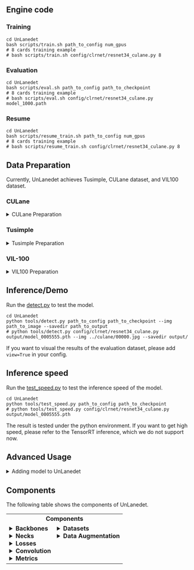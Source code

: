 ## Engine code

### Training
```Shell
cd UnLanedet
bash scripts/train.sh path_to_config num_gpus
# 8 cards training example 
# bash scripts/train.sh config/clrnet/resnet34_culane.py 8
```

### Evaluation
```Shell
cd UnLanedet
bash scripts/eval.sh path_to_config path_to_checkpoint
# 8 cards training example 
# bash scripts/eval.sh config/clrnet/resnet34_culane.py model_1000.path
```

### Resume
```Shell
cd UnLanedet
bash scripts/resume_train.sh path_to_config num_gpus
# 8 cards training example 
# bash scripts/resume_train.sh config/clrnet/resnet34_culane.py 8
```

## Data Preparation
Currently, UnLanedet achieves Tusimple, CULane dataset, and VIL100 dataset.

### CULane
<details>
<summary>CULane Preparation</summary>

Download [CULane](https://xingangpan.github.io/projects/CULane.html). Unzip the data to `$CULANEROOT`. Mkdir `data` folder.

```Shell
cd $LANEDET_ROOT
mkdir -p data
ln -s $CULANEROOT data/CULane
```

For CULane, the data structure should be
```
$CULANEROOT/driver_xx_xxframe    # data folders x6
$CULANEROOT/laneseg_label_w16    # lane segmentation labels
$CULANEROOT/list                 # data lists
```
</details>

### Tusimple
<details>
<summary>Tusimple Preparation</summary>
  
Download [Tusimple](https://github.com/TuSimple/tusimple-benchmark/issues/3). Unzip the data to `$TUSIMPLEROOT`. Mkdir `data` folder

```Shell
cd $LANEDET_ROOT
mkdir -p data
ln -s $TUSIMPLEROOT data/tusimple
```

For Tusimple, the data structure should be
```
$TUSIMPLEROOT/clips # data folders
$TUSIMPLEROOT/lable_data_xxxx.json # label json file x4
$TUSIMPLEROOT/test_tasks_0627.json # test tasks json file
$TUSIMPLEROOT/test_label.json # test label json file

```

Tusimple does not provide segmentation label. You can run the following code to gengerate the segmentation mask. 

```Shell
python tools/generate_seg.py --root $TUSIMPLEROOT
# python tools/generate_seg.py --root /root/paddlejob/workspace/train_data/datasets --savedir /root/paddlejob/workspace/train_data/datasets/seg_label
```
</details>

### VIL-100
<details>
<summary>VIL100 Preparation</summary>
  
Download [VIL-100](https://github.com/yujun0-0/mma-net). Unzip the data to `$VIL100ROOT`. Mkdir `data` folder

```Shell
cd $LANEDET_ROOT
mkdir -p data
ln -s $VIL100ROOT data/VIL100
```

For VIL100, the data structure should be
```Shell
/VIL100ROOT/VIL100/
├── Annotations
├── anno_txt
├── data
├── JPEGImages
└── Json
```
You may find anno_txt here [anno_txt.zip](https://drive.google.com/file/d/1SizP9p0n-x-GhHmpYNyhMPBpPQgS3enI/view?usp=drive_link)
</details>

## Inference/Demo
Run the [detect.py](../tools/detect.py) to test the model.

```Shell
cd UnLanedet
python tools/detect.py path_to_config path_to_checkpoint --img path_to_image --savedir path_to_output
# python tools/detect.py config/clrnet/resnet34_culane.py output/model_0005555.pth --img ../culane/00000.jpg --savedir output/
```

If you want to visual the results of the evaluation dataset, please add ```view=True``` in your config.

## Inference speed 
Run the [test_speed.py](../tools/test_speed.py) to test the inference speed of the model.

```Shell
cd UnLanedet
python tools/test_speed.py path_to_config path_to_checkpoint 
# python tools/test_speed.py config/clrnet/resnet34_culane.py output/model_0005555.pth
```
The result is tested under the python environment. If you want to get high speed, please refer to the TensorRT inference, which we do not support now.

## Advanced Usage
<details>
<summary>Adding model to UnLanedet</summary>
We introduce how to add the new model to UnLanedet. We take CLRNet as an example to describe this process.

1. Create the folder for the model under ```unlanedet/model```, such as CLRNet.

2. Add the core model under CLRNet folder.

3. create the config file. Following the example config file below.

```Shell
from ..modelzoo import get_config

import os
from omegaconf import OmegaConf
from unlanedet.config import LazyCall as L
#==the above modules are general==

#=========import the model============
from unlanedet.model.CLRNet import CLRNet,CLRHead
from unlanedet.model import ResNetWrapper,FPN


# import dataset and transform
from unlanedet.data.transform import *

# import learning schedule
from fvcore.common.param_scheduler import CosineParamScheduler

# parameter setting (the necessary parameter for your model)
iou_loss_weight = 2.
cls_loss_weight = 6.
xyt_loss_weight = 0.5
seg_loss_weight = 1.0
num_points = 72
max_lanes = 5
sample_y = range(710, 150, -10)
img_norm = dict(mean=[103.939, 116.779, 123.68], std=[1., 1., 1.])
ori_img_w = 1280
ori_img_h = 720
img_h = 320
img_w = 800
cut_height = 160 
num_classes = 6 + 1
ignore_label = 255
bg_weight = 0.4
featuremap_out_channel = 192
test_parameters = dict(conf_threshold=0.4, nms_thres=50, nms_topk=max_lanes)

# dataset path
data_root = "/home/dataset/tusimple"

# Wrapper the parameter, which is also general
param_config = OmegaConf.create()
param_config.iou_loss_weight = iou_loss_weight
param_config.cls_loss_weight = cls_loss_weight
param_config.xyt_loss_weight = xyt_loss_weight
param_config.seg_loss_weight = seg_loss_weight
param_config.num_points = num_points
param_config.max_lanes = max_lanes
param_config.sample_y = [i for i in range(710, 150, -10)]
param_config.test_parameters = test_parameters
param_config.ori_img_w = ori_img_w
param_config.ori_img_h = ori_img_h
param_config.img_w = img_w
param_config.img_h = img_h
param_config.cut_height = cut_height
param_config.img_norm = img_norm
param_config.data_root = data_root
param_config.ignore_label = ignore_label
param_config.bg_weight = bg_weight
param_config.featuremap_out_channel = featuremap_out_channel
param_config.num_classes = num_classes

# Create the model
model = L(CLRNet)(
    backbone = L(ResNetWrapper)(
        resnet='resnet34',
        pretrained=True,
        replace_stride_with_dilation=[False, False, False],
        out_conv=False,        
    ),
    neck = L(FPN)(
        in_channels=[128, 256, 512],
        out_channels=64,
        num_outs=3,
        attention=False),
    head = L(CLRHead)(
        num_priors=192,
        refine_layers=3,
        fc_hidden_dim=64,
        sample_points=36,
        cfg=param_config
    )
)

# Create the training program, including batch size and the number of training iters
train = get_config("config/common/train.py").train
epochs =70
batch_size = 32
epoch_per_iter = (3616 // batch_size + 1)
total_iter = epoch_per_iter * epochs 
train.max_iter = total_iter
train.checkpointer.period=epoch_per_iter
train.eval_period = epoch_per_iter

# create the optimizer
optimizer = get_config("config/common/optim.py").AdamW
optimizer.lr = 0.8e-3
optimizer.weight_decay = 0.01

# create the learning schedule
lr_multiplier = L(CosineParamScheduler)(
    start_value = 1,
    end_value = 0.001
)

# create the data preprocess
train_process = [
    L(GenerateLaneLine)(
        transforms = [
            dict(name='Resize',
                 parameters=dict(size=dict(height=img_h, width=img_w)),
                 p=1.0),
            dict(name='HorizontalFlip', parameters=dict(p=1.0), p=0.5),
            dict(name='ChannelShuffle', parameters=dict(p=1.0), p=0.1),
            dict(name='MultiplyAndAddToBrightness',
                 parameters=dict(mul=(0.85, 1.15), add=(-10, 10)),
                 p=0.6),
            dict(name='AddToHueAndSaturation',
                 parameters=dict(value=(-10, 10)),
                 p=0.7),
            dict(name='OneOf',
                 transforms=[
                     dict(name='MotionBlur', parameters=dict(k=(3, 5))),
                     dict(name='MedianBlur', parameters=dict(k=(3, 5)))
                 ],
                 p=0.2),
            dict(name='Affine',
                 parameters=dict(translate_percent=dict(x=(-0.1, 0.1),
                                                        y=(-0.1, 0.1)),
                                 rotate=(-10, 10),
                                 scale=(0.8, 1.2)),
                 p=0.7),
            dict(name='Resize',
                 parameters=dict(size=dict(height=img_h, width=img_w)),
                 p=1.0),            
        ],
        cfg = param_config
    ),
    L(ToTensor)(keys=['img', 'lane_line', 'seg']),
]

val_process = [
    L(GenerateLaneLine)(
         transforms=[
             dict(name='Resize',
                  parameters=dict(size=dict(height=img_h, width=img_w)),
                  p=1.0),
         ],
         training=False,
         cfg = param_config        
    ),
    L(ToTensor)(keys=['img'])
]

# create the dataloader
dataloader = get_config("config/common/tusimple.py").dataloader
dataloader.train.dataset.processes = train_process
dataloader.train.dataset.data_root = data_root
dataloader.train.dataset.cut_height = cut_height
dataloader.train.total_batch_size = batch_size
dataloader.test.dataset.processes = val_process
dataloader.test.dataset.data_root = data_root
dataloader.test.dataset.cut_height = cut_height
dataloader.test.total_batch_size = batch_size

# Evaluation config
dataloader.evaluator.output_basedir = "./output"
dataloader.evaluator.test_json_file=os.path.join(data_root,"test_label.json")

```

4. Run the training code.

Note: UnLanedet is built on lazy configuration. Therefore, UnLanedet does not require the registry for the model, just importing your model in the config file.
</details>

## Components
The following table shows the components of UnLanedet.

<table align="center">
  <tbody>
    <tr align="center" valign="bottom">
      <td colspan="2">
        <b>Components</b>
      </td>
    </tr>
    <tr valign="top">
      <td>
        <details><summary><b>Backbones</b></summary>
          <ul>
            <li><a href="../unlanedet/model/module/backbone/resnet.py">ResNet</a></li>
            <li><a href="../unlanedet/model/module/backbone/timm_wrapper.py">TiMMBackbone</a></li>
          </ul>
        </details>
        <details><summary><b>Necks</b></summary>
          <ul>
            <li><a href="../unlanedet/model/module/neck/fpn.py">FPN</a></li>
            <li><a href="../unlanedet/model/module/neck/csprepbifpn.py">CSPRepbifpn</a></li>
            <li><a href="../unlanedet/model/ADNet/SA_FPN.py">SAFPN</a></li>
          </ul>
        </details>
        <details><summary><b>Losses</b></summary>
          <ul>
            <li><a href="../unlanedet/model/module/losses/focal_loss.py">Focal Loss</a></li>
            <li><a href="../unlanedet/model/module/losses/focal_loss.py">MultiClassFocal Loss</a></li>
            <li><a href="../unlanedet/model/CondlaneNet/head.py#L71-L81">RegL1KpLoss</a></li>
            <li><a href="../unlanedet/model/CLRNet/line_iou.py">Line_iou loss</a></li>
            <li><a href="../unlanedet/model/CLRerNet/lane_iou.py">Lane_iou loss</a></li>
            <li><a href="../unlanedet/model/ADNet/Glineiou_loss.py">Generlized Line_iou loss</a></li>
            <li><a href="../unlanedet/model/ADNet/RegL1ThetaLoss.py">RegL1ThetaLoss</a></li>
          </ul>
        </details>
        <details><summary><b>Convolution</b></summary>
          <ul>
            <li><a href="../unlanedet/layers/blocks.py">DepthwiseSeparableConv2d</a></li>
            <li><a href="../unlanedet/model/module/neck/csprepbifpn.py#L155C7-L155C14">RepConv</a></li>
            <li><a href="../unlanedet/layers/batch_norm.py">Normalization Function (BN,GN,etc.)</a></li>
            <li><a href="../unlanedet/layers/droppath.py">DropPath</a></li>
            <li><a href="../unlanedet/model/module/neck/csprepbifpn.py">ConvBNSiLU</a></li>
            <li><a href="../unlanedet/layers/ops">NMS</a></li>
          </ul>
        </details>
        <details><summary><b>Metrics</b></summary>
          <ul>
            <li>Accuracy</li>
            <li>FP</li>
            <li>FN</li>
            <li>F1 score</li>
          </ul>  
        </details>
      </td>
      <td>
        <details><summary><b>Datasets</b></summary>
          <ul>
            <li><a href="../unlanedet/data/tusimple.py">Tusimple</a></li>  
            <li><a href="../unlanedet/data/culane.py">CULane</a></li>
            <li><a href="../unlanedet/data/vil.py">VIL100</a></li>
          </ul>
        </details>
        <details><summary><b>Data Augmentation</b></summary>
          <ul>
            <li>RandomLROffsetLABEL</li>  
            <li>Resize</li>  
            <li>RandomUDoffsetLABEL</li>
            <li>RandomCrop</li>
            <li>CenterCrop</li>  
            <li>RandomRotation</li>  
            <li>RandomBlur</li>
            <li>Normalize</li>
            <li>RandomHorizontalFlip</li>
            <li>Colorjitters</li>
            <li>RandomErasings</li>
            <li>GaussianBlur</li>
            <li>RandomGrayScale</li>
            <li>Alaug</li> 
          </ul>
        </details>
      </td>
    </tr>
</td>
    </tr>
  </tbody>
</table>
